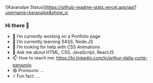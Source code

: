 ![Karanalpe Status](https://github-readme-stats.vercel.app/api?username=karanalpe&show_ic

### Hi there 👋

- 🔭 I’m currently working on a Portfolio page
- 🌱 I’m currently learning SASS, Node.JS
- 🤔 I’m looking for help with CSS Animations
- 💬 Ask me about HTML, CSS, JavaScript, ReactJS
- 📫 How to reach me: https://br.linkedin.com/in/arthur-dalla-corte-panazolo
- 😄 Pronouns: ...
- ⚡ Fun fact: ...

